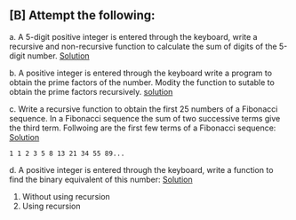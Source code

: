 ## [B] Attempt the following:

a. A 5-digit positive integer is entered through the keyboard, write a recursive and non-recursive function to calculate the sum of digits of the 5-digit number. [Solution](./a.c)

b. A positive integer is entered through the keyboard write a program to obtain the prime factors of the number. Modity the function to sutable to obtain the prime factors recursively. [solution](./b.c)

c. Write a recursive function to obtain the first 25 numbers of a Fibonacci sequence. In a Fibonacci sequence the sum of two successive terms give the third term. Follwoing are the first few terms of a Fibonacci sequence: [Solution](./c.c)
```
1 1 2 3 5 8 13 21 34 55 89...
```

d. A positive integer is entered through the keyboard, write a function to find the binary equivalent of this number: [Solution](./d.c)
1. Without using recursion
2. Using recursion

